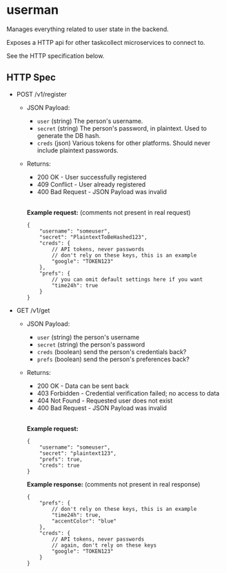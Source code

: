 # userman
Manages everything related to user state in the backend.

Exposes a HTTP api for other taskcollect microservices to connect to.

See the HTTP specification below.

## HTTP Spec

* POST /v1/register
    * JSON Payload:
        * `user` (string) The person's username.
        * `secret` (string) The person's password, in plaintext. Used to generate the DB hash.
        * `creds` (json) Various tokens for other platforms. Should never include plaintext passwords.
    * Returns:
        * 200 OK - User successfully registered
        * 409 Conflict - User already registered
        * 400 Bad Request - JSON Payload was invalid

        <br>

        **Example request:** (comments not present in real request)
        ```jsonc
        {
            "username": "someuser",
            "secret": "PlaintextToBeHashed123",
            "creds": {
                // API tokens, never passwords
                // don't rely on these keys, this is an example
                "google": "TOKEN123"
            },
            "prefs": {
                // you can omit default settings here if you want
                "time24h": true
            }
        }
        ```
* GET /v1/get
    * JSON Payload:
        * `user` (string) the person's username
        * `secret` (string) the person's password
        * `creds` (boolean) send the person's credentials back?
        * `prefs` (boolean) send the person's preferences back? 
    * Returns:
        * 200 OK - Data can be sent back
        * 403 Forbidden - Credential verification failed; no access to data
        * 404 Not Found - Requested user does not exist
        * 400 Bad Request - JSON Payload was invalid

        <br>
        
        **Example request:**
        ```jsonc
        {
            "username": "someuser",
            "secret": "plaintext123",
            "prefs": true,
            "creds": true
        }
        ```
        **Example response:** (comments not present in real response)
        ```jsonc
        {
            "prefs": {
                // don't rely on these keys, this is an example
                "time24h": true,
                "accentColor": "blue"
            },
            "creds": {
                // API tokens, never passwords
                // again, don't rely on these keys
                "google": "TOKEN123"
            }
        }
        ```
